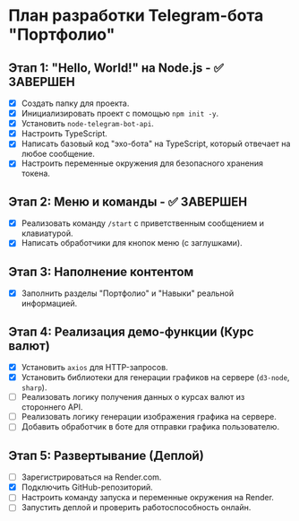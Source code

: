 # План разработки Telegram-бота "Портфолио"

## Этап 1: "Hello, World!" на Node.js - ✅ ЗАВЕРШЕН
*   [x] Создать папку для проекта.
*   [x] Инициализировать проект с помощью `npm init -y`.
*   [x] Установить `node-telegram-bot-api`.
*   [x] Настроить TypeScript.
*   [x] Написать базовый код "эхо-бота" на TypeScript, который отвечает на любое сообщение.
*   [x] Настроить переменные окружения для безопасного хранения токена.

## Этап 2: Меню и команды - ✅ ЗАВЕРШЕН
*   [x] Реализовать команду `/start` с приветственным сообщением и клавиатурой.
*   [x] Написать обработчики для кнопок меню (с заглушками).

## Этап 3: Наполнение контентом
*   [x] Заполнить разделы "Портфолио" и "Навыки" реальной информацией.

## Этап 4: Реализация демо-функции (Курс валют)
*   [x] Установить `axios` для HTTP-запросов.
*   [x] Установить библиотеки для генерации графиков на сервере (`d3-node`, `sharp`).
*   [ ] Реализовать логику получения данных о курсах валют из стороннего API.
*   [ ] Реализовать логику генерации изображения графика на сервере.
*   [ ] Добавить обработчик в боте для отправки графика пользователю.

## Этап 5: Развертывание (Деплой)
*   [ ] Зарегистрироваться на Render.com.
*   [x] Подключить GitHub-репозиторий.
*   [ ] Настроить команду запуска и переменные окружения на Render.
*   [ ] Запустить деплой и проверить работоспособность онлайн.
